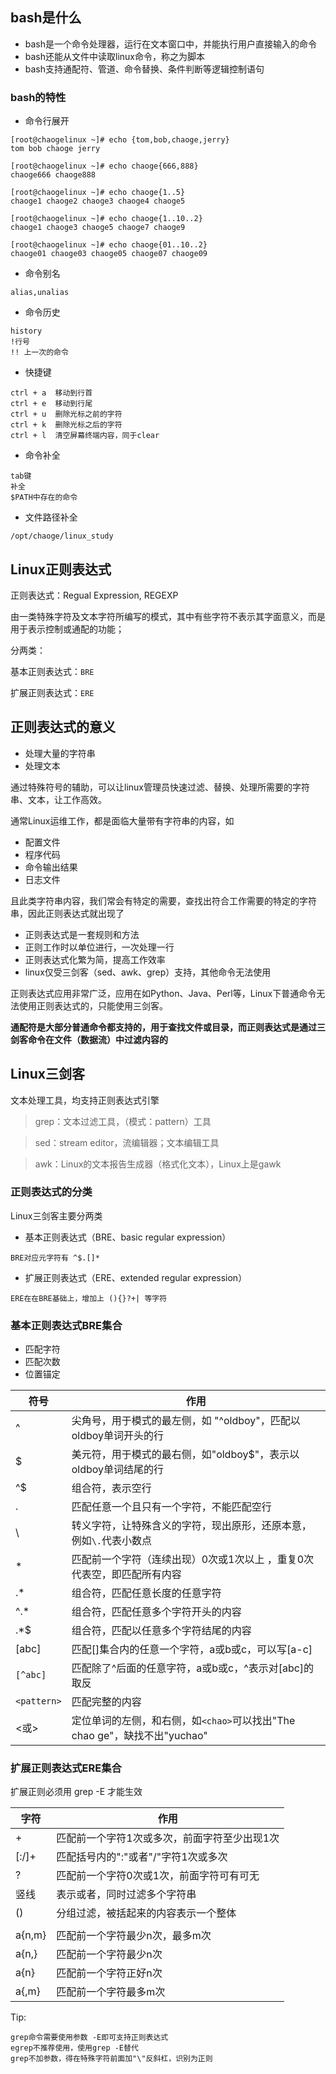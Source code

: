 ## bash是什么

- bash是一个命令处理器，运行在文本窗口中，并能执行用户直接输入的命令
- bash还能从文件中读取linux命令，称之为脚本
- bash支持通配符、管道、命令替换、条件判断等逻辑控制语句

### bash的特性

- 命令行展开

```
[root@chaogelinux ~]# echo {tom,bob,chaoge,jerry}
tom bob chaoge jerry

[root@chaogelinux ~]# echo chaoge{666,888}
chaoge666 chaoge888

[root@chaogelinux ~]# echo chaoge{1..5}
chaoge1 chaoge2 chaoge3 chaoge4 chaoge5

[root@chaogelinux ~]# echo chaoge{1..10..2}
chaoge1 chaoge3 chaoge5 chaoge7 chaoge9

[root@chaogelinux ~]# echo chaoge{01..10..2}
chaoge01 chaoge03 chaoge05 chaoge07 chaoge09
```

- 命令别名

```
alias,unalias
```

- 命令历史

```
history
!行号
!! 上一次的命令
```

- 快捷键

```
ctrl + a  移动到行首
ctrl + e  移动到行尾
ctrl + u  删除光标之前的字符
ctrl + k  删除光标之后的字符
ctrl + l  清空屏幕终端内容，同于clear
```

- 命令补全

```
tab键
补全
$PATH中存在的命令
```

- 文件路径补全

```
/opt/chaoge/linux_study
```

## Linux正则表达式

正则表达式：Regual Expression, REGEXP

由一类特殊字符及文本字符所编写的模式，其中有些字符不表示其字面意义，而是用于表示控制或通配的功能；

分两类：

基本正则表达式：`BRE`

扩展正则表达式：`ERE`

## 正则表达式的意义

- 处理大量的字符串
- 处理文本

通过特殊符号的辅助，可以让linux管理员快速过滤、替换、处理所需要的字符串、文本，让工作高效。

通常Linux运维工作，都是面临大量带有字符串的内容，如

- 配置文件
- 程序代码
- 命令输出结果
- 日志文件

且此类字符串内容，我们常会有特定的需要，查找出符合工作需要的特定的字符串，因此正则表达式就出现了

- 正则表达式是一套规则和方法
- 正则工作时以单位进行，一次处理一行
- 正则表达式化繁为简，提高工作效率
- linux仅受三剑客（sed、awk、grep）支持，其他命令无法使用

正则表达式应用非常广泛，应用在如Python、Java、Perl等，Linux下普通命令无法使用正则表达式的，只能使用三剑客。

**通配符是大部分普通命令都支持的，用于查找文件或目录，而正则表达式是通过三剑客命令在文件（数据流）中过滤内容的**

## Linux三剑客

文本处理工具，均支持正则表达式引擎

> grep：文本过滤工具，（模式：pattern）工具

> sed：stream editor，流编辑器；文本编辑工具

> awk：Linux的文本报告生成器（格式化文本），Linux上是gawk

### 正则表达式的分类

Linux三剑客主要分两类

- 基本正则表达式（BRE、basic regular expression）

```
BRE对应元字符有 ^$.[]*
```

- 扩展正则表达式（ERE、extended regular expression）

```
ERE在在BRE基础上，增加上 (){}?+| 等字符
```

### 基本正则表达式BRE集合

- 匹配字符
- 匹配次数
- 位置锚定

| 符号        | 作用                                                         |
| ----------- | ------------------------------------------------------------ |
| ^           | 尖角号，用于模式的最左侧，如 "^oldboy"，匹配以oldboy单词开头的行 |
| $           | 美元符，用于模式的最右侧，如"oldboy$"，表示以oldboy单词结尾的行 |
| ^$          | 组合符，表示空行                                             |
| .           | 匹配任意一个且只有一个字符，不能匹配空行                     |
| \           | 转义字符，让特殊含义的字符，现出原形，还原本意，例如`\.`代表小数点 |
| *           | 匹配前一个字符（连续出现）0次或1次以上 ，重复0次代表空，即匹配所有内容 |
| .*          | 组合符，匹配任意长度的任意字符                               |
| ^.*         | 组合符，匹配任意多个字符开头的内容                           |
| .*$         | 组合符，匹配以任意多个字符结尾的内容                         |
| [abc]       | 匹配[]集合内的任意一个字符，a或b或c，可以写[a-c]             |
| `[^abc]`    | 匹配除了^后面的任意字符，a或b或c，^表示对[abc]的取反         |
| `<pattern>` | 匹配完整的内容                                               |
| <或>        | 定位单词的左侧，和右侧，如`<chao>`可以找出"The chao ge"，缺找不出"yuchao" |

### 扩展正则表达式ERE集合

扩展正则必须用 grep -E 才能生效

| 字符   | 作用                                         |
| ------ | -------------------------------------------- |
| +      | 匹配前一个字符1次或多次，前面字符至少出现1次 |
| [:/]+  | 匹配括号内的":"或者"/"字符1次或多次          |
| ?      | 匹配前一个字符0次或1次，前面字符可有可无     |
| 竖线   | 表示或者，同时过滤多个字符串                 |
| ()     | 分组过滤，被括起来的内容表示一个整体         |
|        |                                              |
| a{n,m} | 匹配前一个字符最少n次，最多m次               |
| a{n,}  | 匹配前一个字符最少n次                        |
| a{n}   | 匹配前一个字符正好n次                        |
| a{,m}  | 匹配前一个字符最多m次                        |

Tip:

```
grep命令需要使用参数 -E即可支持正则表达式
egrep不推荐使用，使用grep -E替代
grep不加参数，得在特殊字符前面加"\"反斜杠，识别为正则
```